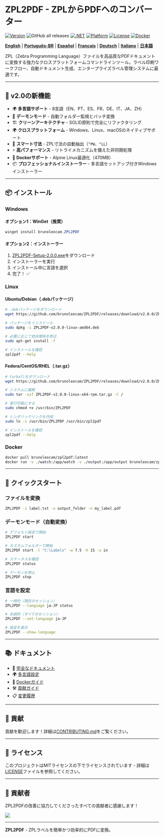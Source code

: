 # ZPL2PDF - ZPLからPDFへのコンバーター

[![Version](https://img.shields.io/badge/version-2.0.0-blue.svg)](https://github.com/brunoleocam/ZPL2PDF/releases)
![GitHub all releases](https://img.shields.io/github/downloads/brunoleocam/ZPL2PDF/total)
[![.NET](https://img.shields.io/badge/.NET-9.0-purple.svg)](https://dotnet.microsoft.com/download)
[![Platform](https://img.shields.io/badge/platform-Windows%20%7C%20Linux%20%7C%20macOS-lightgrey.svg)](https://github.com/brunoleocam/ZPL2PDF)
[![License](https://img.shields.io/badge/license-MIT-green.svg)](../../LICENSE)
[![Docker](https://img.shields.io/badge/docker-Alpine%20470MB-blue.svg)](https://hub.docker.com/r/brunoleocam/zpl2pdf)

**[English](../../README.md)** | **[Português-BR](README.pt-BR.md)** | **[Español](README.es-ES.md)** | **[Français](README.fr-FR.md)** | **[Deutsch](README.de-DE.md)** | **[Italiano](README.it-IT.md)** | **[日本語](#)**

ZPL（Zebra Programming Language）ファイルを高品質なPDFドキュメントに変換する強力なクロスプラットフォームコマンドラインツール。ラベル印刷ワークフロー、自動ドキュメント生成、エンタープライズラベル管理システムに最適です。

---

## 🚀 **v2.0の新機能**

- 🌍 **多言語サポート** - 8言語（EN、PT、ES、FR、DE、IT、JA、ZH）
- 🔄 **デーモンモード** - 自動フォルダー監視とバッチ変換
- 🏗️ **クリーンアーキテクチャ** - SOLID原則で完全にリファクタリング
- 🌍 **クロスプラットフォーム** - Windows、Linux、macOSのネイティブサポート
- 📐 **スマート寸法** - ZPL寸法の自動抽出（`^PW`、`^LL`）
- ⚡ **高パフォーマンス** - リトライメカニズムを備えた非同期処理
- 🐳 **Dockerサポート** - Alpine Linux最適化（470MB）
- 📦 **プロフェッショナルインストーラー** - 多言語セットアップ付きWindowsインストーラー

---

## 📦 **インストール**

### **Windows**

#### オプション1：WinGet（推奨）
```powershell
winget install brunoleocam.ZPL2PDF
```

#### オプション2：インストーラー
1. [ZPL2PDF-Setup-2.0.0.exe](https://github.com/brunoleocam/ZPL2PDF/releases/latest)をダウンロード
2. インストーラーを実行
3. インストール中に言語を選択
4. 完了！ ✅

### **Linux**

#### Ubuntu/Debian（.debパッケージ）
```bash
# .debパッケージをダウンロード
wget https://github.com/brunoleocam/ZPL2PDF/releases/download/v2.0.0/ZPL2PDF-v2.0.0-linux-amd64.deb

# パッケージをインストール
sudo dpkg -i ZPL2PDF-v2.0.0-linux-amd64.deb

# 必要に応じて依存関係を修正
sudo apt-get install -f

# インストールを確認
zpl2pdf --help
```

#### Fedora/CentOS/RHEL（.tar.gz）
```bash
# tarballをダウンロード
wget https://github.com/brunoleocam/ZPL2PDF/releases/download/v2.0.0/ZPL2PDF-v2.0.0-linux-x64-rpm.tar.gz

# システムに展開
sudo tar -xzf ZPL2PDF-v2.0.0-linux-x64-rpm.tar.gz -C /

# 実行可能にする
sudo chmod +x /usr/bin/ZPL2PDF

# シンボリックリンクを作成
sudo ln -s /usr/bin/ZPL2PDF /usr/bin/zpl2pdf

# インストールを確認
zpl2pdf --help
```

### **Docker**

```bash
docker pull brunoleocam/zpl2pdf:latest
docker run -v ./watch:/app/watch -v ./output:/app/output brunoleocam/zpl2pdf:latest
```

---

## 🚀 **クイックスタート**

### **ファイルを変換**
```bash
ZPL2PDF -i label.txt -o output_folder -n my_label.pdf
```

### **デーモンモード（自動変換）**
```bash
# デフォルト設定で開始
ZPL2PDF start

# カスタムフォルダーで開始
ZPL2PDF start -l "C:\Labels" -w 7.5 -h 15 -u in

# ステータスを確認
ZPL2PDF status

# デーモンを停止
ZPL2PDF stop
```

### **言語を設定**
```bash
# 一時的（現在のセッション）
ZPL2PDF --language ja-JP status

# 永続的（すべてのセッション）
ZPL2PDF --set-language ja-JP

# 設定を表示
ZPL2PDF --show-language
```

---

## 📚 **ドキュメント**

- 📖 [完全なドキュメント](../README.md)
- 🌍 [多言語設定](../guides/LANGUAGE_CONFIGURATION.md)
- 🐳 [Dockerガイド](../guides/DOCKER_GUIDE.md)
- 🛠️ [貢献ガイド](../../CONTRIBUTING.md)
- 📋 [変更履歴](../../CHANGELOG.md)

---

## 🤝 **貢献**

貢献を歓迎します！詳細は[CONTRIBUTING.md](../../CONTRIBUTING.md)をご覧ください。

---

## 📄 **ライセンス**

このプロジェクトはMITライセンスの下でライセンスされています - 詳細は[LICENSE](../../LICENSE)ファイルを参照してください。

---

## 👥 **貢献者**

ZPL2PDFの改善に協力してくださったすべての貢献者に感謝します！

<a href="https://github.com/brunoleocam/ZPL2PDF/graphs/contributors">
  <img src="https://contrib.rocks/image?repo=brunoleocam/ZPL2PDF" />
</a>

---

**ZPL2PDF** - ZPLラベルを簡単かつ効率的にPDFに変換。

